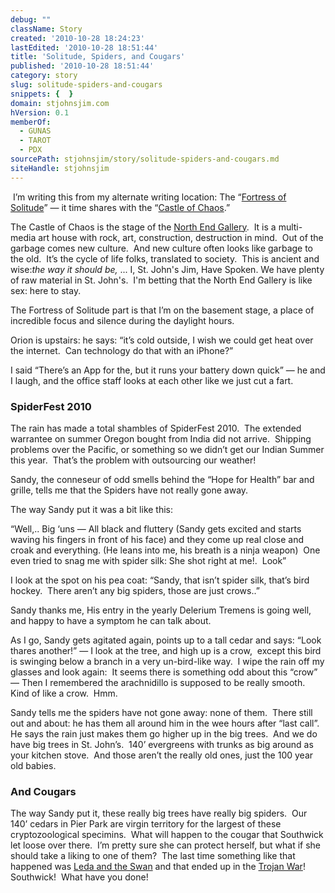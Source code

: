 ```yaml
---
debug: ""
className: Story
created: '2010-10-28 18:24:23'
lastEdited: '2010-10-28 18:51:44'
title: 'Solitude, Spiders, and Cougars'
published: '2010-10-28 18:51:44'
category: story
slug: solitude-spiders-and-cougars
snippets: {  }
domain: stjohnsjim.com
hVersion: 0.1
memberOf:
  - GUNAS
  - TAROT
  - PDX
sourcePath: stjohnsjim/story/solitude-spiders-and-cougars.md
siteHandle: stjohnsjim
---
```

&nbsp;I&rsquo;m writing this from my alternate writing location: The &ldquo;[Fortress of Solitude][0]&rdquo; &mdash; it time shares with the &ldquo;[Castle of Chaos][1].&rdquo;

The Castle of Chaos is the stage of the [North End Gallery][2].&nbsp; It is a multi-media art house with rock, art, construction, destruction in mind.&nbsp; Out of the garbage comes new culture.&nbsp; And new culture often looks like garbage to the old.&nbsp; It&rsquo;s the cycle of life folks, translated to society. &nbsp;This is ancient and wise:_the way it should be,_&nbsp;... I, St. John's Jim, Have Spoken. We have plenty of raw material in St. John's. &nbsp;I'm betting that the North End Gallery is like sex: here to stay.

The Fortress of Solitude part is that I&rsquo;m on the basement stage, a place of incredible focus and silence during the daylight hours.

Orion is upstairs: he says: &ldquo;it&rsquo;s cold outside, I wish we could get heat over the internet.&nbsp; Can technology do that with an iPhone?&rdquo;

I said &ldquo;There&rsquo;s an App for the, but it runs your battery down quick&rdquo; &mdash; he and I laugh, and the office staff looks at each other like we just cut a fart.

### SpiderFest 2010

The rain has made a total shambles of SpiderFest 2010.&nbsp; The extended warrantee on summer Oregon bought from India did not arrive.&nbsp; Shipping problems over the Pacific, or something so we didn&rsquo;t get our Indian Summer this year.&nbsp; That&rsquo;s the problem with outsourcing our weather!

Sandy, the conneseur of odd smells behind the &ldquo;Hope for Health&rdquo; bar and grille, tells me that the Spiders have not really gone away.

The way Sandy put it was a bit like this:

&ldquo;Well,.. Big &lsquo;uns &mdash; All black and fluttery (Sandy gets excited and starts waving his fingers in front of his face) and they come up real close and croak and everything. (He leans into me, his breath is a ninja weapon) &nbsp;One even tried to snag me with spider silk: She shot right at me!.&nbsp; Look&rdquo;

I look at the spot on his pea coat: &ldquo;Sandy, that isn&rsquo;t spider silk, that&rsquo;s bird hockey.&nbsp; There aren&rsquo;t any big spiders, those are just crows..&rdquo;

Sandy thanks me, His entry in the yearly Delerium Tremens is going well, and happy to have a symptom he can talk about.

As I go, Sandy gets agitated again, points up to a tall cedar and says: &ldquo;Look thares another!&rdquo; &mdash; I look at the tree, and high up is a crow,&nbsp; except this bird is swinging below a branch in a very un-bird-like way.&nbsp; I wipe the rain off my glasses and look again:&nbsp; It seems there is something odd about this &ldquo;crow&rdquo; &mdash; Then I remembered the arachnidillo is supposed to be really smooth.&nbsp; Kind of like a crow.&nbsp; Hmm.

Sandy tells me the spiders have not gone away: none of them.&nbsp; There still out and about: he has them all around him in the wee hours after &ldquo;last call&rdquo;.&nbsp; He says the rain just makes them go higher up in the big trees.&nbsp; And we do have big trees in St. John&rsquo;s.&nbsp; 140&rsquo; evergreens with trunks as big around as your kitchen stove.&nbsp; And those aren&rsquo;t the really old ones, just the 100 year old babies.

### And Cougars

The way Sandy put it, these really big trees have really big spiders.&nbsp; Our 140&rsquo; cedars in Pier Park are virgin territory for the largest of these cryptozoological specimins.&nbsp; What will happen to the cougar that Southwick let loose over there.&nbsp; I&rsquo;m pretty sure she can protect herself, but what if she should take a liking to one of them?&nbsp; The last time something like that happened was [Leda and the Swan][3] and that ended up in the [Trojan War][4]! &nbsp; Southwick!&nbsp; What have you done!

[0]: http://en.wikipedia.org/wiki/Fortress_of_Solitude
[1]: http://www.castleofchaos.com
[2]: http://www.northendgallery.org/
[3]: http://en.wikipedia.org/wiki/Leda_and_the_Swan
[4]: http://en.wikipedia.org/wiki/Helen